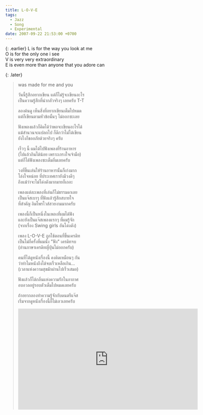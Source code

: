 ```yaml
---
title: L-O-V-E
tags:
  - Jazz
  - Song
  - Experimental
date: 2007-09-22 21:53:00 +0700
---
```


{: .earlier}
L is for the way you look at me  
O is for the only one i see  
V is very very extraordinary  
E is even more than anyone that you adore can

{: .later}
> was made for me and you
>
> วันนี้รู้สึกอยากเขียน แต่ก็ไม่รู้จะเขียนอะไร  
> เป็นความรู้สึกที่น่ากลัวจริงๆ เลยครับ T-T
>
> ลองค้นดู เห็นสิ่งที่อยากเขียนเต็มไปหมด  
> แต่ก็เขียนตามหัวข้อนั้นๆ ไม่ออกซะเลย
>
> ฟังเพลงแล้วก็คิดได้ว่าพอจะเขียนอะไรได้  
> แม้สำนวนจะแปลกไป ก็ดีกว่าไม่ได้เขียน  
> ยังไงก็ขออภัยด้วยจริงๆ ครับ
>
> เร็วๆ นี้ ผมได้ไปฟังเพลงที่ร้านอาหาร  
> (ไปแล้วกินได้น้อย เพราะเกรงใจเจ้ามือ)  
> แต่ก็ได้ฟังเพลงซะเต็มอิ่มเลยครับ
>
> วงที่ขึ้นเล่นให้ร้านอาหารนั้นก็เก่งมาก  
> โล่งใจหน่อย ที่ประเทศเรายังมีวงดีๆ  
> ถึงแม้ว่าจะไม่โด่งดังมากมายก็เถอะ
>
> เพลงแต่ละเพลงที่เล่นก็ไม่ธรรมดาเลย  
> เป็นแจ๊สเบาๆ ที่ฟังแล้วรู้สึกสบายใจ  
> ที่สำคัญ อิมโพรไวส์สวยงามมากครับ
>
> เพลงนี้ก็เป็นหนึ่งในเพลงที่ผมได้ฟัง  
> และยังเป็นแจ๊สเพลงแรกๆ ที่ผมรู้จัก  
> (จากเรื่อง Swing girls อันโด่งดัง)
>
> เพลง L-O-V-E ถูกใช้ตอนที่ขึ้นเครดิท  
> เป็นไม่กี่ครั้งที่ผมนั่ง "ฟัง" เครดิทจบ  
> (อ่านภาษาเครดิทญี่ปุ่นไม่ออกครับ)
>
> คนที่ได้ดูหนังเรื่องนี้ คงคิดเหมือนๆ กัน  
> ว่าทำไมหนังถึงได้จบเร็วเหลือเกิน...  
> (เวลาแห่งความสุขมักผ่านไปเร็วเสมอ)
>
> ฟังแล้วก็ได้กลิ่นแห่งความรักในอากาศ  
> อบอวลอยู่รอบตัวเต็มไปหมดเลยครับ
>
> ถ้าอยากลองทำความรู้จักกับดนตรีแจ๊ส  
> เริ่มจากดูหนังเรื่องนี้ก็ไม่เลวเลยครับ
>
> <iframe width="560" height="315" src="https://www.youtube.com/embed/sJITuqO_0M0" frameborder="0" allow="autoplay; encrypted-media" allowfullscreen></iframe>

<style>
.entry { display: flex; flex-direction: row; }
.earlier { align-self: strech; flex: 0 0 auto; text-orientation: upright; writing-mode: vertical-lr; margin: 1em 0; }
.later { align-self: strech; margin: 0 0.5em; }
</style>

